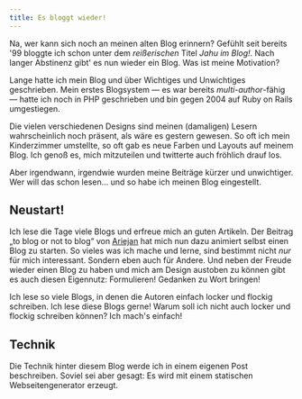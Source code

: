 ```yaml
---
title: Es bloggt wieder!
---
```


Na, wer kann sich noch an meinen alten Blog erinnern?
Gefühlt seit bereits '99 bloggte ich schon unter dem *reißerischen* Titel _Jahu im Blog!_.
Nach langer Abstinenz gibt' es nun wieder ein Blog. Was ist meine Motivation?

Lange hatte ich mein Blog und über Wichtiges und Unwichtiges geschrieben.
Mein erstes Blogsystem — es war bereits *multi-author*-fähig — hatte ich noch in PHP geschrieben und bin gegen 2004 auf Ruby on Rails umgestiegen.

Die vielen verschiedenen Designs sind meinen (damaligen) Lesern wahrscheinlich noch präsent, als wäre es gestern gewesen.
So oft ich mein Kinderzimmer umstellte, so oft gab es neue Farben und Layouts auf meinem Blog.
Ich genoß es, mich mitzuteilen und twitterte auch fröhlich drauf los.   

Aber irgendwann, irgendwie wurden meine Beiträge kürzer und unwichtiger.
Wer will das schon lesen... und so habe ich meinen Blog eingestellt.


## Neustart!
Ich lese die Tage viele Blogs und erfreue mich an guten Artikeln.
Der Beitrag „to blog or not to blog“ von [Ariejan][AJ] hat mich nun dazu animiert selbst einen Blog zu starten.
So vieles was ich mache und lerne, sind bestimmt nicht *nur* für mich interessant. 
Sondern eben auch für Andere.
Und neben der Freude wieder einen Blog zu haben und mich am Design austoben zu können gibt es auch diesen Eigennutz: Formulieren! Gedanken zu Wort bringen!

Ich lese so viele Blogs, in denen die Autoren einfach locker und flockig schreiben.
Ich lese diese Blogs gerne! Warum soll ich nicht auch locker und flockig schreiben können?
Ich mach's einfach!   

[AJ]: https://ariejan.net/2014/04/03/to-blog-or-not-to-blog/


## Technik
Die Technik hinter diesem Blog werde ich in einem eigenen Post beschreiben.
Soviel sei aber gesagt: Es wird mit einem statischen Webseitengenerator erzeugt.



